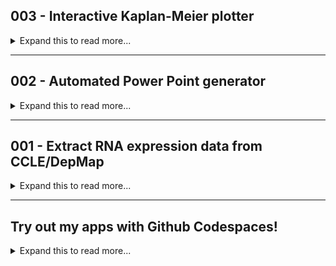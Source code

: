
<h2> 003 - Interactive Kaplan-Meier plotter </h2>

<details><summary markdown="span"> Expand this to read more...</summary>
    <div class="two-columns">
        <div class="left-column-35">
            <p><strong> Summary </strong></p>
            <p class="justify-text"> During my graduate studies, I helped two bachelor's students working in my research group to do a small 
                project analyzing survival data from a breast cancer clinical trial. The aim was to assess any <strong>potential correlation</strong> 
                between <strong>higher patient survival</strong> and <strong>low expression of two genes simultaneously</strong>. <br><br>
                For this purpose, we retrieved data publicly available in <strong><a href="https://www.cbioportal.org/">cBioPortal</a></strong>, 
                and generated <strong>Kaplan-Meier survival curves</strong>. We focused on the <strong>METABRIC</strong> dataset containing 
                information for over <strong>2,500 patients</strong> and I generated tools in <strong>Jupyter/Colab notebooks</strong> and a 
                <strong>Streamlit app (see GIF --></strong>) to automate the creation of these plots with <strong>Python</strong>. <br><br>
                At the end of the project, we were able to identify <strong>less than 10 gene pairs</strong> showing the behavior of interest. That 
                information was used in combination with other data from different techniques (<i>in silico</i> and <i>in vitro</i>) to prioritize 
                further studies evaluating the effect of inhibtion of those genes in cancer cell models. 
            </p>
        </div>
        <div class="right-column-65">
            <br><br>
            <video width="100%" height="auto" autoplay loop muted><source src="Images_GIFs_Videos/Preview_003.mp4" type="video/mp4"></video> 
            <p class="center-text">To see in full screen, right click on image and select "Open in new tab" </p>
        </div>
    </div>
    </p>
    <div class="two-columns">
        <div class="left-column-50">
                <p><strong> Problem </strong></p>
                <ul>
                    <li class="justify-text">We needed to generate around <strong>100 Kaplan-Meier plots</strong> (pairs of <strong>RET-other gene
                                            </strong>). </li>
                    <li class="justify-text">Each plot required to divide the dataset into <strong>4 groups</strong> to generate <strong>4 survival 
                                            curves</strong> (expression: <strong>low-low, low-high, high-low, high-high</strong>). </li>
                    <li class="justify-text">The clinical data (<strong>survival times and status</strong>) and the <strong>RNA Seq expression</strong> 
                                            data were in different datasets that have different structure, so pre-processing to both of them was required 
                                            before we could map the patient IDs. </li>
                    <li class="justify-text">We needed to screen all the plots generated but keep only the ones where the <strong>low-low curve</strong>
                                            was higher than the others, and retrieve relevant data such as <strong>CIs and time to 50% survival</strong> 
                                            to complement our analysis. </li>
                    <li class="justify-text">Since each clinical trial reports the data in a different way and not all have RNA Seq data, we chose the 
                                            best possible option for breast cancer (<strong><a href="https://www.cbioportal.org/study/summary?id=brca_metabric">METABRIC</a></strong>). </li> 
                    <li class="justify-text">In order to reuse our code for other breast cancer datasets or even different cancer types, we <strong>needed 
                                            to generalize the workflow</strong> as much as possible and <strong>make tools for reproducibility and 
                                            automation</strong>. </li>
                </ul>
        </div>
        <div class="right-column-50">
            <p><strong> Solution </strong></p>
            <ul> 
                <li class="justify-text">I learned how to use the <strong>KaplanMeierFitter</strong> module from the <strong>lifelines</strong> python 
                                        library to generate KM plots. </li>
                <li class="justify-text">I first generated a <strong>Google Colab notebook</strong> that was dataset-specific to produce batches of 
                                        <strong>40-50</strong> plots. This <strong>exclusively makes 4 groups</strong> from the original dataset based 
                                        on the expression of RET and one other gene, which required to manually write in the code all 40-50 names of the
                                        other gene (<a href="https://user-images.githubusercontent.com/62916582/204424020-bae3613c-bf10-4a3b-9d50-beaf50ca8eee.gif" target="_blank">View tool</a>). </li>
                <li class="justify-text">Then, I found a way to generalize some steps and created a <strong>Jupyter notebook</strong> that used
                                        <strong>ipywidgets</strong> to <strong>interactively get user inputs</strong>, allowing dynamic selection of 
                                        <strong>any measured variable</strong> to divide the dataset into <strong>2 or more groups</strong> and 
                                        re-plotting curves easily (<a href="https://github.com/EdRey05/Resources_for_Mulligan_Lab/blob/de82796fe821b96c18ab0709018c02c3b02aba92/Tutorials/Preview_Interactive_KM.gif" target="_blank">View tool</a>). </li>
                <li class="justify-text">Finally, I discovered <strong>Streamlit</strong> and adapted my interactive notebook to a <strong>data app</strong> 
                                        (GIF above) that used a similar approach but has <strong>more interactivy, improved outputs and better user                                                                                                         experience</strong>. </li>
                <li class="justify-text">Although the app works well for several datasets, I noticed <strong>high variability in the formatting of clinical
                                        trial data</strong>, and try to improve my app to generalize it more!. </li>
            </ul>
        </div>
    </div>
    <p><strong> <u>NOTE:</u> I am not planning on deploying my app to any server, it runs locally and I also set it up in Github Codespaces to share with others (see last section).</strong></p>
    <p><strong> Read the instructions and watch another demo of the Streamlit app here: <a href="https://github.com/EdRey05/Streamlit_projects/tree/main/003_KM_plotter">Demo_KM_plotter</a></strong></p>
</details>

<hr>

<h2> 002 - Automated Power Point generator</h2>

<details><summary markdown="span"> Expand this to read more...</summary>
    <div class="two-columns">
        <div class="left-column-35">
            <p><strong> Summary </strong></p>
            <p class="justify-text"> During my graduate studies, I performed numerous <strong>fluorescence microscopy experiments</strong>, acquiring 
                images of individual cancer cells <i>in vitro</i>. Typical analyses involved <strong>co-localization</strong> between signals coming
                from different proteins, or <strong>object/particle detection and counting</strong>. <br><br>
                For <strong>Proximity Ligation Assay (PLA)</strong> experiments, which evaluate <strong>protein-protein interactions</strong>, I used 
                a <strong>EVOS M7000 </strong> cell imager (Thermo-Fisher) to automate the acquisition of thousands of images. I also wrote scripts in 
                <strong>Jython</strong> (Python wrapper for Java) to automate their pre-processing and analysis in the <strong>ImageJ/Fiji</strong> 
                software. The outputs are a <strong>csv file with the object count for each individual cell</strong> and each <strong>cropped cell image 
                with its object mask image</strong> (shows colored blobs for particles detected and counted if met the criteria). <br><br>
                To <strong>validate the outputs</strong> before statistical analysis, I designed a tool to <strong>consolidate all the outputs</strong> 
                for each experimental condition into a summary Power Point presentation. I automated the creation of slides with a <strong>customized layout
                </strong> and inserted all relevant information and images using the <strong>python-pptx</strong> library. I created first a tool in the form 
                of a <strong>Google Colab notebook</strong> and then converted it into a <strong>Streamilt app</strong>. <br><br>
                This tool helped me visualize outputs for <strong>almost 10,000 images</strong> and easily <strong>compare two quantification 
                methods, test different pre-processing and object detection parameters, and fully optimize the whole workflow for each experiment</strong>.
            </p>
        </div>
        <div class="right-column-65">
            <br><br>
            <img src="Images_GIFs_Videos/Preview_002.gif" alt="Streamlit Projects 002 GIF" />
            <p class="center-text">To see in full screen, right click on image and select "Open in new tab" </p>
        </div>
    </div>
    <div class="two-columns">
        <div class="left-column-50">
            <p class="justify-text"><strong> Problem </strong></p>
            <ul> 
                <li class="justify-text">Manually inserting, resizing, arranging and labeling all the images is incredibly <strong>time consuming and 
                                        prone to errors</strong>. </li>
                <li class="justify-text"><strong>ImageJ/Fiji is not fully compatible with Python 3 code</strong>, so I could not integrate a feasible 
                                        solution into my other Jython scripts. </li>
                <li class="justify-text">Each experimental group may be <strong>quantified by both methods, one or the other</strong>. </li>
                <li class="justify-text">Depending on the quantification type, the output <strong>csv may contain less/additional columns</strong>. </li>
                <li class="justify-text">The real image labels are in the csv alongside their count numbers, however, the fluorescence images are in one
                                        subdirectory and adds a "_2" to their name, whereas the object mask image is in a different subdirectory and adds
                                        a "_1" to their name (may be one or two sets of object masks, one for each quantification method used). </li>
                <li class="justify-text">Due to the large number of images quantified per experimental group (<strong>100-500</strong>) we needed an 
                                        <strong>efficient layout</strong>, balancing image visibility and number of slides (<strong>fewer slides = faster 
                                        review</strong>). </li>
                <li class="justify-text">Since our research group was planning on doing several more PLA experiments, <strong>automation</strong> was 
                                        essential. </li>
            </ul>
        </div>
        <div class="right-column-50">
            <p class="justify-text"><strong> Solution </strong></p>
            <ul> 
                <li class="justify-text">I manually tested different arrangements of images + labels in rows and columns until <strong>I set one layout 
                                        that best worked for the type and amount of data I had</strong> (see app info page). </li>
                <li class="justify-text">I <strong>measured and defined each item's coordinates</strong> and dove in the documentation of python-pptx to 
                                        figure out how to make that very specific layout (see app info page). </li>
                <li class="justify-text">I generated the neccesary code to scan through a zip file in search for csv files, then read the content and go back 
                                        to the root directory for that experimental group to find the pairs of images to insert. </li>
                <li class="justify-text">A big iterable is generated with names, counts, and image locations which are analyzed to separate in groups of
                                        up to 20 for a single slide (see app info).  </li>
                <li class="justify-text">I implemented this approach first in a <strong>Google Colab notebook</strong> (<a href="https://user-images.githubusercontent.com/62916582/204415085-cc39bb7c-904e-487c-a16d-0d894c1e3249.gif" target="_blank">View tool</a>) and then created a <strong>Streamlit app</strong> (GIF above). The app has the <strong>same functionality 
                                        </strong> but <strong>better user experience</strong>, especially to read additional info on the input/output and the 
                                        design of the slides. </li>
                <li class="justify-text">The app allows <strong>quick and easy automation</strong>, as the user only needs to upload a <strong>zip file with as 
                                        many experimental group folders as desired</strong> (with the outputs of my quantification script), and indicate the 
                                        quantification method in the app. </li>
            </ul>
        </div>
    </div>
    <p><strong> <u>NOTE:</u> I am not planning on deploying my app to any server, it runs locally and I also set it up in Github Codespaces to share with others (see last section).</strong></p>
    <p><strong> Read the instructions and watch another demo of the Streamlit app here: <a href="https://github.com/EdRey05/Streamlit_projects/tree/main/002_Automated_PPTX_PLA">Demo_PPTX_PLA</a></strong></p>
</details>

<hr>

<h2> 001 - Extract RNA expression data from CCLE/DepMap </h2>

<details><summary markdown="span"> Expand this to read more...</summary>
    <div class="two-columns">
        <div class="left-column-35">
            <p><strong> Summary </strong></p>
            <p class="justify-text"> Some summary here. 
            </p>
        </div>
        <div class="right-column-65">
            <br><br>
            <img src="Images_GIFs_Videos/Preview_001.gif" alt="Streamlit Projects 001 GIF" />
            <p class="center-text">To see in full screen, right click on image and select "Open in new tab" </p>
        </div>
    </div>
    <div class="two-columns">
        <div class="left-column-50">
            <p class="justify-text"><strong> Problem </strong></p>
            <ul> 
                <li class="justify-text">A. </li>
                <li class="justify-text">B. </li>
                <li class="justify-text">C. </li>
                <li class="justify-text">D. </li>
                <li class="justify-text">E. </li>
                <li class="justify-text">F. </li>
            </ul>
        </div>
        <div class="right-column-50">
            <p class="justify-text"><strong> Solution </strong></p>
            <ul> 
                <li class="justify-text">A. </li>
                <li class="justify-text">B. </li>
                <li class="justify-text">C. </li>
                <li class="justify-text">D. </li>
                <li class="justify-text">E. </li>
                <li class="justify-text">F. </li>
            </ul>
        </div>
    </div>
    <p><strong> <u>NOTE:</u> I am not planning on deploying my app to any server, it runs locally and I also set it up in Github Codespaces to share with others (see last section).</strong></p>
    <p><strong> Read the instructions and watch another demo of the Streamlit app here: <a href="https://github.com/EdRey05/Streamlit_projects/tree/main/001_RNA_expression_DepMap">Demo_RNA_DepMap</a></strong></p>
</details>

<hr>

<h2> Try out my apps with Github Codespaces! </h2>

<details><summary markdown="span"> Expand this to read more...</summary>
    <div class="two-columns">
        <div class="left-column-35">
            <br><br>
            <p class="justify-text"> If you have a Github account, you can create a <strong>Github Codespace</strong> with all the requirements to 
                run my apps. You only have to log into you account, click on the button below, create your Codespace (<strong>we all have 60h of 
                free usage per month!</strong>), and follow the instructions in this video→. <br><br>
                ***Note that due to size limits, I did everything quickly but added notes so pause, read and see where I clicked! <br><br></p>
            <div class="center-text">
                <a href="https://codespaces.new/EdRey05/Streamlit_projects?quickstart=1" target="_blank">
                    <img src="https://github.com/codespaces/badge.svg" alt="Open in GitHub Codespaces">
                </a>
            </div>
        </div>
        <div class="right-column-65">
            <br>
            <video width="100%" height="auto" controls><source src="Images_GIFs_Videos/Demo_Codespaces.mp4" type="video/mp4"></video>
        </div>
    </div>
</details>
